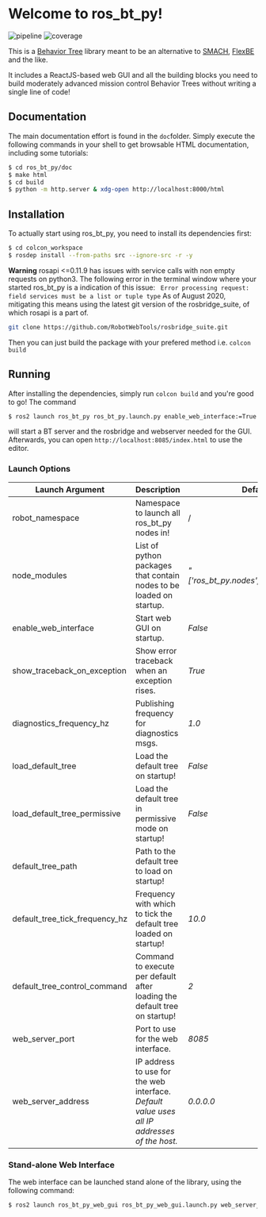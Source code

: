 # Welcome to ros_bt_py!

![pipeline](https://ids-git.fzi.de/ros2/ros_bt_py/badges/main/pipeline.svg?ignore_skipped=true)
![coverage](https://ids-git.fzi.de/ros2/ros_bt_py/badges/main/coverage.svg)

This is a [Behavior Tree](https://en.wikipedia.org/wiki/Behavior_tree_(artificial_intelligence,_robotics_and_control)) library meant to be an alternative to [SMACH](http://wiki.ros.org/smach), [FlexBE](http://wiki.ros.org/flexbe) and the like.

It includes a ReactJS-based web GUI and all the building blocks you need to build moderately advanced mission control Behavior Trees without writing a single line of code!

## Documentation

The main documentation effort is found in the `doc`folder.
Simply execute the following commands in your shell to get browsable HTML documentation, including some tutorials:

```bash
$ cd ros_bt_py/doc
$ make html
$ cd build
$ python -m http.server & xdg-open http://localhost:8000/html
```

## Installation

To actually start using ros_bt_py, you need to install its dependencies first:

```bash
$ cd colcon_workspace
$ rosdep install --from-paths src --ignore-src -r -y
```

**Warning**
rosapi <=0.11.9 has issues with service calls with non empty requests on python3.
The following error in the terminal window where your started ros_bt_py is a indication of this issue:
` Error processing request: field services must be a list or tuple type`
As of August 2020, mitigating this means using the latest git version of the rosbridge_suite, of which rosapi is a part of.
```bash
git clone https://github.com/RobotWebTools/rosbridge_suite.git
```
Then you can just build the package with your prefered method i.e. `colcon build`

## Running

After installing the dependencies, simply run `colcon build` and you're good to go!
The command
```bash
$ ros2 launch ros_bt_py ros_bt_py.launch.py enable_web_interface:=True
```

will start a BT server and the rosbridge and webserver needed for the
GUI.
Afterwards, you can open `http://localhost:8085/index.html` to use the editor.

### Launch Options

| **Launch Argument**            | **Description**                                                                             | **Default Value**                             |
|--------------------------------|---------------------------------------------------------------------------------------------|-----------------------------------------------|
| robot_namespace                | Namespace to launch all ros_bt_py nodes in!                                                 | /                                             |
| node_modules                   | List of python packages that contain nodes to be loaded on startup.                         | _"['ros_bt_py.nodes','ros_bt_py.ros_nodes']"_ |
| enable_web_interface           | Start web GUI on startup.                                                                   | _False_                                       |
| show_traceback_on_exception    | Show error traceback when an exception rises.                                               | _True_                                        |
| diagnostics_frequency_hz       | Publishing frequency for diagnostics msgs.                                                  | _1.0_                                         |
| load_default_tree              | Load the default tree on startup!                                                           | _False_                                       |
| load_default_tree_permissive   | Load the default tree in permissive mode on startup!                                        | _False_                                       |
| default_tree_path              | Path to the default tree to load on startup!                                                |                                               |
| default_tree_tick_frequency_hz | Frequency with which to tick the default tree loaded on startup!                            | _10.0_                                        |
| default_tree_control_command   | Command to execute per default after loading the default tree on startup!                   | _2_                                           |
| web_server_port                | Port to use for the web interface.                                                          | _8085_                                        |
| web_server_address             | IP address to use for the web interface. _Default value uses all IP addresses of the host._ | _0.0.0.0_                                     |

### Stand-alone Web Interface

The web interface can be launched stand alone of the library, using the following command:

```bash
$ ros2 launch ros_bt_py_web_gui ros_bt_py_web_gui.launch.py web_server_port:=8085 web_server_address:=0.0.0.0
```
